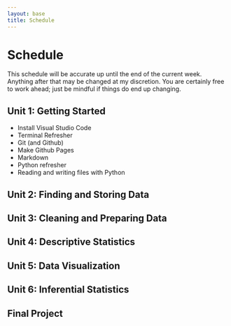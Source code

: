```yaml
---
layout: base
title: Schedule
---
```

# Schedule
This schedule will be accurate up until the end of the current week. Anything after that may be changed at my discretion. You are certainly free to work ahead; just be mindful if things do end up changing.

## Unit 1: Getting Started
  - Install Visual Studio Code
  - Terminal Refresher
  - Git (and Github)
  - Make Github Pages
  - Markdown
  - Python refresher
  - Reading and writing files with Python

## Unit 2: Finding and Storing Data

## Unit 3: Cleaning and Preparing Data

## Unit 4: Descriptive Statistics

## Unit 5: Data Visualization

## Unit 6: Inferential Statistics

## Final Project